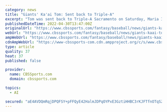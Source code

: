 ```yaml
---
category: news
title: "Giants' Ka'ai Tom: Sent back to Triple-A"
excerpt: "Tom was sent back to Triple-A Sacramento on Saturday, Maria I. Guardado of MLB.com reports. Tom joined the team Friday when Brandon Belt and Steven Duggar tested positive for COVID-19. He went 0-for-1 off the bench and will now return to the minors, with ..."
publishedDateTime: 2022-04-30T13:47:00Z
originalUrl: "https://www.cbssports.com/fantasy/baseball/news/giants-kaai-tom-sent-back-to-triple-a/"
webUrl: "https://www.cbssports.com/fantasy/baseball/news/giants-kaai-tom-sent-back-to-triple-a/"
ampWebUrl: "https://www.cbssports.com/fantasy/baseball/news/giants-kaai-tom-sent-back-to-triple-a/amp/"
cdnAmpWebUrl: "https://www-cbssports-com.cdn.ampproject.org/c/s/www.cbssports.com/fantasy/baseball/news/giants-kaai-tom-sent-back-to-triple-a/amp/"
type: article
quality: 37
heat: 37
published: false

provider:
  name: CBSSports.com
  domain: cbssports.com

topics:
  - AI

secured: "aE4AVDQmRqjDPQFSY+pFFQyE42HalmJDPqOYPxE3GztiHHBC3rKJFTfnOTqSZUjvatpEmr87Q3+HSejieikawrU7PVDYE51LOqeJBwngcPYrDC8h4+kcoI5rxGkXqP5RrP8OBrdxl8yUrCOkVEANIGPkOy1Tv2C6If4kgguXAHqmbE6WbVZZQ0RPEDffYwM86JJeLCGIrDd9fLU09V0VBmRBB93CJtbnWaQ/j6wr+o9BUQrDwr4BA5NKfuBTgCBR525CvuBQuk1AwQbudnIQjy8TvT18y+B0fAFvhkYahq4Qk6Sv2jZWNaLBRDf7ibTc9EIwe3/7yWdhGGJgKzYYJXWnE+AIke+P/MB56L3rhpI=;5ssrK1JMaCGDFCG04dl7yQ=="
---
```


